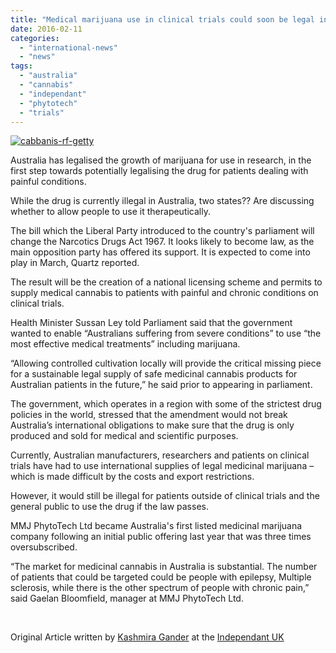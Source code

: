 ```yaml
---
title: "Medical marijuana use in clinical trials could soon be legal in Australia"
date: 2016-02-11
categories: 
  - "international-news"
  - "news"
tags: 
  - "australia"
  - "cannabis"
  - "independant"
  - "phytotech"
  - "trials"
---
```


[![cabbanis-rf-getty](/wp-content/uploads/2016/02/cabbanis-rf-getty.jpg?w=1024)](/wp-content/uploads/2016/02/cabbanis-rf-getty.jpg)

Australia has legalised the growth of marijuana for use in research, in the first step towards potentially legalising the drug for patients dealing with painful conditions.

While the drug is currently illegal in Australia, two states?? Are discussing whether to allow people to use it therapeutically.

The bill which the Liberal Party introduced to the country's parliament will change the Narcotics Drugs Act 1967. It looks likely to become law, as the main opposition party has offered its support. It is expected to come into play in March, Quartz reported.

The result will be the creation of a national licensing scheme and permits to supply medical cannabis to patients with painful and chronic conditions on clinical trials.

Health Minister Sussan Ley told Parliament said that the government wanted to enable “Australians suffering from severe conditions” to use “the most effective medical treatments” including marijuana.

“Allowing controlled cultivation locally will provide the critical missing piece for a sustainable legal supply of safe medicinal cannabis products for Australian patients in the future,” he said prior to appearing in parliament.

The government, which operates in a region with some of the strictest drug policies in the world, stressed that the amendment would not break Australia’s international obligations to make sure that the drug is only produced and sold for medical and scientific purposes.

Currently, Australian manufacturers, researchers and patients on clinical trials have had to use international supplies of legal medicinal marijuana – which is made difficult by the costs and export restrictions.

However, it would still be illegal for patients outside of clinical trials and the general public to use the drug if the law passes.

MMJ PhytoTech Ltd became Australia's first listed medicinal marijuana company following an initial public offering last year that was three times oversubscribed.

“The market for medicinal cannabis in Australia is substantial. The number of patients that could be targeted could be people with epilepsy, Multiple sclerosis, while there is the other spectrum of people with chronic pain,” said Gaelan Bloomfield, manager at MMJ PhytoTech Ltd.

 

Original Article written by [Kashmira Gander](http://www.independent.co.uk/author/kashmira-gander "Kashmira Gander") at the [Independant UK](http://www.independent.co.uk/life-style/health-and-families/health-news/medical-marijuana-use-in-clinical-trials-could-soon-be-legal-in-australia-a6865236.html#gallery)

